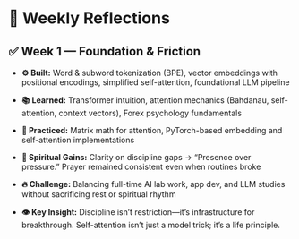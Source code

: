 # 📆 Weekly Reflections

## ✅ Week 1 — Foundation & Friction

- **⚙️ Built:** Word & subword tokenization (BPE), vector embeddings with positional encodings, simplified self-attention, foundational LLM pipeline

- **📚 Learned:** Transformer intuition, attention mechanics (Bahdanau, self-attention, context vectors), Forex psychology fundamentals

- **🧠 Practiced:** Matrix math for attention, PyTorch-based embedding and self-attention implementations

- **🙏 Spiritual Gains:** Clarity on discipline gaps → “Presence over pressure.” Prayer remained consistent even when routines broke

- **🔥 Challenge:** Balancing full-time AI lab work, app dev, and LLM studies without sacrificing rest or spiritual rhythm

- **👁️ Key Insight:** Discipline isn’t restriction—it’s infrastructure for breakthrough. Self-attention isn’t just a model trick; it’s a life principle.
